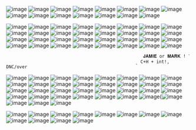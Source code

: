 ![image](https://64.media.tumblr.com/ecd4c8c2966adf3e8e57b6f60511d508/45eaa8eb8eb5d64c-52/s250x400/89f8a9cf52c1c8bead00aa07a27772804e0bc655.gifv) ![image](https://64.media.tumblr.com/5cfd4dd61100541633b9ee5111389fde/3385a8031f84cd21-f6/s250x400/e4bd97291cc35abb5bc3aba220cd864088416d6d.gifv) ![image](https://64.media.tumblr.com/2222a86305023d46ddc24e5d2b02737e/a5f312680aee2872-b1/s250x400/8494704ce5259c066935e6718581bbc95918ce72.gifv) ![image](https://64.media.tumblr.com/12e3ced7afa253102002fac2a2ce093f/a5f312680aee2872-7d/s250x400/3affcb403db215e5f140c7619ceac48bb9c489db.gifv) ![image](https://64.media.tumblr.com/21e3ee3877e19cf9fb119472207c6224/c0de5bfbb8e74f33-f8/s250x400/bbbaeea09c004ebd1eb4002e939ca6f2fb93d33c.gifv) ![image](https://64.media.tumblr.com/80f2929e5eeaba2d6e80c63371a2d265/23f6d16f0e8aa1fa-c1/s250x400/a256cd809a9d1c5994a84b10328ed567f71f94d0.gifv) ![image](https://64.media.tumblr.com/ec3163d2e3298f1e1979a0a8f6b8bd4b/23f6d16f0e8aa1fa-cf/s250x400/64c75b8107cfeb8a4a77a1307d6543ae91765097.gifv) ![image](https://64.media.tumblr.com/dee04fbef2bf7b1586ab97b0ece60e6a/68e393feeeee9c91-b5/s250x400/affb79a9d195706e0106d8d145ce1efc9c90a15c.gifv) ![image](https://64.media.tumblr.com/88df56c50e9eefab219cd1b53e09d097/68e393feeeee9c91-52/s250x400/785161168d1cc39b246b65620410dd70387d8e73.gifv) ![image](https://64.media.tumblr.com/1a1b97a7eab0527cf7978871759e8ef1/c80e07d9272333a9-6b/s250x400/31066277ab734b03a86537aed9126c9787d5e96e.gifv) ![image](https://64.media.tumblr.com/cacb86372d483c4c45cd56251f9300ae/78c75168f9ef587b-57/s250x400/241252dadfd94f243a8faba88e8c601a99132e6d.gifv) ![image](https://64.media.tumblr.com/3f283a431f5387214fee2d024907e77a/a99305fc354b6993-94/s250x400/dd0076095e4ba650e01ca87aa4563a4e005e432e.gifv) ![image](https://64.media.tumblr.com/50a01cfa8bdfa417bec39f0c0d2dcb6c/a99305fc354b6993-83/s250x400/2118924bcc2b07b0c5158dc649feaf11481adb55.webp) ![image](https://64.media.tumblr.com/3bfcd45b6d38d0d18b58008d6fa3c2d8/66f8bee48421ca35-f1/s250x400/3c535ac1061eca7bdf74dc1b29ffd13514a861c4.gifv) ![image](https://64.media.tumblr.com/94b090b22f1d02ab5977d2461f8d4910/45eaa8eb8eb5d64c-91/s250x400/55e53c45c246b1a9d003342281b9c3f8fe278eb0.gifv)

![image](https://cdn.discordapp.com/attachments/1170697506108223578/1282725819319586979/tumblr_fdaa8c1ef02a1c338d9c3486515f4905_12fe28e3_250-ezgif.com-resize.gif?ex=66e06703&is=66df1583&hm=9c5de536b23e155748ee4e338e6ee7738bc5d163a73dfeb431cea5789c581195&) ![image](https://64.media.tumblr.com/048907bef5c5abaebe7ada11ba17be5c/a99305fc354b6993-2e/s100x200/ef1ca5e97ae40d3f6a84c1bc887e496133b61a47.pnj) ![image](https://64.media.tumblr.com/2e14a32e100647e2cd37a5070931bebf/a99305fc354b6993-a6/s100x200/80a87e3d1799b1a83f8ba3f8534871ea21083dfd.pnj) ![image](https://64.media.tumblr.com/7fe43bf50d84609a003c745ea13fb936/b80352c71c49a8aa-a1/s250x400/6a3a2f565fee7761d7e419efa3b484b7d7ecfde1.gif) ![image](https://64.media.tumblr.com/1cb5bf88527b10e1875627d3db0e02bb/b6b32c62a8bf8500-54/s100x200/a066d1e7ade6244b0ed17e30f200a9282e3d4df2.gifv) ![image](https://cdn.discordapp.com/attachments/1170697506108223578/1282724996182966365/image.png?ex=66e0663e&is=66df14be&hm=e3a75ab427bfb269a208857827b0c7889b8345717eb1506ff3ece52444831bb8&)
![image](https://64.media.tumblr.com/815e67f128e6934a5a46bb8561344a84/473928ea48888009-4b/s100x200/c5acacd5206cf81486b987b4d370da08d30e9536.pnj) ![image](https://64.media.tumblr.com/f7a17f59e95eb7fcd017593b883dcc1e/473928ea48888009-ea/s100x200/ff67e135948c4e932682f378eb8db205fde53b4d.gifv) ![image](https://64.media.tumblr.com/df2a61ca87a3b517930a6df9053b2d87/473928ea48888009-e5/s100x200/0f9dea48de823e46b58b96710c3ec84ea762ce0f.gifv) ![image](https://64.media.tumblr.com/2df4b1c0029824f53aca67567a386bf4/ec8f693b87536b40-e9/s250x400/40e8ba723ea5254ca6e658d6e94d7ace735de2e9.gifv) ![image](https://64.media.tumblr.com/f1494ab3e694699f37557da526beaff9/ec8f693b87536b40-6d/s100x200/5014d79593adcea9f2288d7a8f6894acf12ce7d1.gifv) ![image](https://64.media.tumblr.com/080e6ee2775aaa2f7069af7cf1733640/0a314c1722fc4072-0b/s100x200/80062e026bda5d4b142e5245235b6e3304ea5ff8.pnj) ![image](https://64.media.tumblr.com/dab34ad0998076c478627331a91fc423/79d8b316934d24c3-0e/s100x200/a672a8d96bfb328655972e55eb4deefde0e67740.pnj) ![image](https://64.media.tumblr.com/e658bea23833000e0fc07c016e2d1488/f1413ef45abf2485-7d/s100x200/299f80bd3a7705491033decba75cf03f3647b88b.pnj)
![image](https://64.media.tumblr.com/d76c5f4ea15436e209a0b7113d736fe0/2be3d7b7e3b8925d-93/s100x200/c1fa58dadba42a858364ca1604aa254fb2b655cf.gifv) ![image](https://64.media.tumblr.com/fe7f1706875bac2b2d8776e9df2dee8f/2be3d7b7e3b8925d-18/s100x200/bec49019dcaacf7dde5b5c5a2d6ac39b2fc6c0cc.pnj) ![image](https://64.media.tumblr.com/20655ccf6cbe1ba67de4e5b604b26c05/2be3d7b7e3b8925d-0d/s100x200/190d42a4550e0c6030cc246e1bb69b97349c4dfe.gifv) ![image](https://64.media.tumblr.com/b3c387650d8c66e62d87eaaadc502073/21317507f7352712-90/s100x200/0e66996acce2e367ddb860482501bddb56e7f263.webp) ![image](https://64.media.tumblr.com/644f0ba9b34d568178421c5689dafc24/5e5d02f1f6821b09-19/s100x200/f90461aa8d939e5d5f1fa067eb25b0b81128c434.gifv) ![image](https://64.media.tumblr.com/7b6f20e6ab45cb118b6c3f512377e139/bfaaeb60d3ffc0b4-c6/s100x200/bcb4cbefbfbe53ede208fda8c2189c6ab5dcf5ea.gifv) ![image](https://64.media.tumblr.com/781a146cfa0079b16c9c5c35100e78ad/bfaaeb60d3ffc0b4-d9/s100x200/bf68e5127a5edaa43aa91891533c34eb96460d09.gifv) ![image](https://64.media.tumblr.com/eb6ec57e857ed6246cd07622d56eafd6/60c5ad8adf4aa63e-c8/s100x200/948c2d7d86ed1982b385d3969d3ff8b7bad4456d.gifv) ![image](https://64.media.tumblr.com/9aca377ff2833cdc1c551c3cc2611c93/075315ecd38d337e-06/s100x200/f54e73fe6b5da959f413f2a1cacf422c4d38c9bc.gifv) ![image](https://64.media.tumblr.com/3aba475b6292fc837cdc0bb0693e3176/075315ecd38d337e-38/s100x200/f56df79819338708ceeda9ab11ee40162f024ac3.gifv)  ![image](https://64.media.tumblr.com/ceb9d59103feeaea5f91e387bc2143b5/ee1ca4d8f983aa4c-22/s100x200/f1d841db4841961fdb93c1fb3f319c7f7932d797.gifv) ![image](https://64.media.tumblr.com/efd4384f726cbd31e6c03dec7591924b/e8c030c2d6ebadd9-53/s100x200/14586bb204354cd9f43bd2e228f348a09155f842.pnj) ![image](https://64.media.tumblr.com/7dfe9f8323399cf5f2a8236085b33f50/e8c030c2d6ebadd9-f0/s100x200/4e0c75c9cbaa964c86d20d0589ef52ce204d5921.pnj) ![image](https://64.media.tumblr.com/8cd228a2321981a6def16a694868edd7/b37ce09a169d8ae9-6c/s100x200/868e89e9a722ab96159045a938636f755cfd7976.pnj) ![image](https://64.media.tumblr.com/c4866cd88562879a0131fa1b9b2e7d10/a955cff8a7735378-e9/s100x200/bf7ad3a016c4d94922e6376718b3d0df4302968c.gifv) ![image](https://64.media.tumblr.com/466a8e23ea544e64df4192b9a5798803/f8ef85ec107d766f-1b/s100x200/18f8b5d4b85b34f1918d0c9ea98ca53900ee469a.gifv) ![image](https://64.media.tumblr.com/482e387d9ef7ddf0144c555d67b4544c/a99305fc354b6993-9c/s100x200/ef11f9c5f9ffb917febfba61068e4e02c17b683c.pnj) ![image](https://64.media.tumblr.com/4cf042276799cf031e74550d3dd2f2da/c80e07d9272333a9-57/s100x200/76a5b5beba1029f691734f705c97f9c0940e7685.gifv)

                                                        𝐉𝐀𝐌𝐈𝐄 or 𝐌𝐀𝐑𝐊 ! ˋ
                                                     ˎ C+H + int!, DNC/over
![image](https://64.media.tumblr.com/d9af0b74daf8fa8d90d42562cbdae75f/3347c16333dd2347-5a/s100x200/8fcb6bfced9a18c46f3c847ca82a685543f65126.jpg) ![image](https://64.media.tumblr.com/cff9a755097d997ef5a43920663460c1/ed207b8c386e35f1-a9/s100x200/2d33c1d8e9bb34dba698b6fb965f4708fb494e8d.gifv) ![image](https://64.media.tumblr.com/49b6ab2c028538e79367f903c383bd12/ed207b8c386e35f1-8c/s100x200/0471280a815ade0c94b0f3f4b041d2075d43fb68.pnj) ![image](https://64.media.tumblr.com/3da0051442a263341a3226b39e55813c/e81e4d277afaa7b0-3c/s250x400/0775a66d1c61982ad1e9679b9cf170be986d7c37.gifv) ![image](https://64.media.tumblr.com/c395526747335fe8fbb1e7dde07f9af9/e81e4d277afaa7b0-0d/s250x400/7511c2bb957b68c82381966ba292f06cbdefa380.gifv) ![image](https://64.media.tumblr.com/0595d2216f8e5b79b2e02d6b47f9717a/e81e4d277afaa7b0-76/s250x400/f6ff88e01180199870ffd1250438056e3d1d1196.gifv)   ![image](https://64.media.tumblr.com/25f34ce53f4d6970f0cf9483e9581f48/79d8b316934d24c3-ea/s100x200/7d6d5a4e734fe1c774fc51528d56a5404696453d.pnj) ![image](https://64.media.tumblr.com/01b65aea0822a6c2d0b70f9d8d80b26c/79d8b316934d24c3-9a/s100x200/43761549990611a65717f4d97a3cbff5becdd5f9.gifv) ![image](https://64.media.tumblr.com/2fc02f6775b5b0da501c886515b03fcd/79d8b316934d24c3-d4/s100x200/c55b479b5fd49ca8991478438b9d0b73c1ac8771.gifv) ![image](https://64.media.tumblr.com/cca4302f94ebe0acc592f1baf7e8261b/ba16d020129a2a85-e6/s100x200/c73a0086df8338766d56cc0b280698114a87cca7.gifv) ![image](https://64.media.tumblr.com/ddb0b1e3b2ffbe8493d18b3952ee89e9/b6b32c62a8bf8500-39/s100x200/621c996bcf48d2a14a9fe22ceb8b6476c84bfd48.gifv)
![image](https://64.media.tumblr.com/72510e70f78691eb5cfd7fcee6717cf5/b9fca55ef0b2661a-ab/s100x200/055662b6dbbd2c90b44c0a83a090884225a1c250.pnj) ![image](https://64.media.tumblr.com/070411cab70a3e003ea7741223381765/98cbc5b0decebdf1-1b/s100x200/1fd22efcf6b9fc6d6ebdf5acb313d1ea521ebc79.gifv) ![image](https://64.media.tumblr.com/60bb4883a6f5f48ab080fcb73210b9a9/948a9bfe0c5befb3-35/s100x200/c1d0a97bb6520e7b13bd52080e74e3bb4814bc4b.gifv) ![image](https://64.media.tumblr.com/fad53daa6de15a83ef6f5a2b3338762a/74405a7dec9f5ebd-ea/s100x200/c882004ea708c1fd1baf63189a42b404b8b4ca12.gifv) ![image](https://64.media.tumblr.com/9cf5ec0e465be88ce0b04d827912b2f8/f59723688a2cf0f3-bd/s100x200/6625bf6b9aac6e27e5f40b4ec91b0b646b98d8f8.gifv) ![image](https://64.media.tumblr.com/0aaa1de47ee6068f299bbdc1ecd8c167/4d34e0a2df867355-92/s100x200/e0ff2f343bb177d35bdc3a23950fa4b8bfab8234.gifv) ![image](https://64.media.tumblr.com/9621e53312964776834b1cc2bb855a0b/tumblr_oxzare7tkT1vywwpno3_100.pnj) ![image](https://64.media.tumblr.com/5b0422bce72a8b873b1e57cd26143d87/22f12c80d6958c3d-41/s100x200/74eadd72480a27f0595b0fcc5edf9dca425feb06.gifv) 
![image](https://64.media.tumblr.com/110a0f80703d311447a43f71a6ecd152/2be3d7b7e3b8925d-4b/s100x200/570c2b2ef96292a20abad839cbd70359faf90e42.gifv) ![image](https://github.com/user-attachments/assets/1f7358fe-c501-40dc-9c6d-6c08699d57d0)
![image](https://64.media.tumblr.com/63a67dc1b9aeb1faac06c412634747fd/f1413ef45abf2485-e1/s100x200/a0eee51e9e9e8a6c5c1bb1dfe2db7321171832e8.gifv) ![image](https://64.media.tumblr.com/17e7f51e27c14f4360739a4113306e51/473928ea48888009-16/s100x200/4a5cf44a6826e8a31ad60bdfcd9598dac73eddeb.jpg) ![image](https://64.media.tumblr.com/a55630a60fbc97c9d33f1c243be6a89b/dde60c1e9dfffeeb-a9/s100x200/920adbf9df527c730557e78ad1881b72aa4ad73c.gifv) ![image](https://64.media.tumblr.com/5b813f45b7aab6bb0c92620e55e94e0f/d1b13d10a3b57c68-f3/s100x200/b5857806285ef2e8e818c8db8b662f92d1839bf5.gifv) ![image](https://64.media.tumblr.com/04d3d9da468f9ae82dc540f18bed5057/d1b13d10a3b57c68-7e/s100x200/0b12a9467f477e7c74f6515411192b2ba34e4160.pnj) ![image](https://64.media.tumblr.com/b69218008742d3296488131173de6416/47c4d724a89c0276-5b/s100x200/23bfff197c3a5dfdf1dfd66da257706f5ceacf3a.pnj)
![image](https://64.media.tumblr.com/0fa4846c9112719ceafbefab65336a7d/c80e07d9272333a9-b3/s100x200/7b1dd3032804b47597bde8282de850a89681a466.gifv) ![image](https://64.media.tumblr.com/10a54adfeb624f71e9dd79c68b5f7e2e/c80e07d9272333a9-95/s100x200/326b5322231086392fc63dd6430ea5ad34c81c41.gifv) ![image](https://64.media.tumblr.com/a014511377bafca7fdee5c3780626fbf/0de1c74e9f2b6803-ab/s100x200/849ccdd56160b2f7f59b854e044a221f357de7fb.pnj) ![image](https://64.media.tumblr.com/5917531ddcb1cd4c1511f380a8eee6d1/0de1c74e9f2b6803-45/s100x200/a5aec8f9c5203b598bd723776231b1e9380834cd.pnj)(![image](https://64.media.tumblr.com/bab09232076663d5bed53467c48c2e9d/ed207b8c386e35f1-35/s100x200/aac01e3679a38f1a88cf3a0777db16ffc50542eb.gifv) ![image](https://64.media.tumblr.com/1beb59d4a4a9a3d8a46871c46e7e783a/147e422eed2ecc0d-3a/s100x200/f582b76dbbbc2785a5c14e5c9da81a290ca5ec1b.jpg)
![image](https://64.media.tumblr.com/c63e49fca2a4d0543cf24eb961a9e5dd/f6aa4a68b0575f05-d2/s100x200/a2cfd17051a2951700cd01ffd63c67ee3e052ff2.gifv) ![image](https://64.media.tumblr.com/cd53cf54957b4d4788562ff2f6e86a95/3347c16333dd2347-3e/s100x200/32c4d1c3a1ed1326015165cfb6c0310d1daad93c.webp) 



![image](https://64.media.tumblr.com/b28868ea8ab5c4b8f454958768a13691/45eaa8eb8eb5d64c-d2/s250x400/71b8106822903e536379a39a0291edf2acddc124.gifv) ![image](https://64.media.tumblr.com/ce2465a404b25b1d1b74b46da125d4a9/096e8cef55ecf0c3-94/s250x400/ab366b2d2a7db1f61883b6a4ca911b310203f0ee.webp) ![image](https://64.media.tumblr.com/0e9278c6ada8056c58e1f468653249ba/66f8bee48421ca35-17/s100x200/bd939e66f2708dad9c57bf51c438d81067249c8e.gifv) ![image](https://64.media.tumblr.com/c74a35659fd1ca684c9d85058bd7cf3c/9c18d6deedc57b7a-bd/s100x200/9f24c82702667bc390794ebc8341f927966ed343.gifv) ![image](https://64.media.tumblr.com/83dd083bcb0c786b0a050e8f7d9b57b2/a44cf21e3b8fa3f3-f0/s250x400/21b60a3d20772a0fee579336216f9f485b69426f.gifv) ![image](https://64.media.tumblr.com/f8165469ac80a8fd7fc3d46f13c0cf25/3b7cba3ef8cefae6-71/s250x400/df5f34a9388782e8d2bbf6f56eb64b06639b21a4.gifv)
![image](https://64.media.tumblr.com/b1890cbd8beca91cab9467b04d1dd149/4113f525efee52d8-44/s250x400/be3d0e6943997c9fd748023f956c36853b1500de.gifv) ![image](https://64.media.tumblr.com/73aeedcd3d4d159476b129306a4ab2fe/6912601115e4eb12-14/s250x400/6c94f97b788a94e20400dec87d4c379f5a200a2c.gifv) ![image](https://64.media.tumblr.com/b533d2107d84360b12c02d2c0b994ee2/195047ab1f45cb94-c0/s250x400/1e1a613a0e86f3068c08ad324c241dc402a9c6ff.gifv) ![image](https://64.media.tumblr.com/015d2ab649d92d56eb6d0377e8b3d714/60a1e163aec562ab-33/s250x400/f132c78c909f73c076d24438f96900c333c58bd8.gifv) ![image](https://64.media.tumblr.com/35586ee4cb984148a058daa19b10922c/922a9b36bf51e25e-ac/s250x400/d75bdd88166e7b94cb92536620632dec1fc45605.gifv) ![image](https://64.media.tumblr.com/dd731e568adba3b8b7d1a148d7668994/45f246123aed9bdb-d9/s250x400/0c12eed442bae93f500c45261b23f08dfabceacd.gifv)
